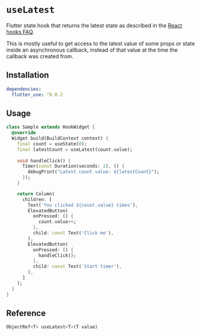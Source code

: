 # `useLatest`

Flutter state hook that returns the latest state as described in the [React hooks FAQ](https://reactjs.org/docs/hooks-faq.html#why-am-i-seeing-stale-props-or-state-inside-my-function).

This is mostly useful to get access to the latest value of some props or state inside an asynchronous callback, instead of that value at the time the callback was created from.

## Installation

```yaml
dependencies:
  flutter_use: ^0.0.2
```

## Usage

```dart
class Sample extends HookWidget {
  @override
  Widget build(BuildContext context) {
    final count = useState(0);
    final latestCount = useLatest(count.value);
    
    void handleClick() {
      Timer(const Duration(seconds: 2), () {
        debugPrint("Latest count value: ${latestCount}");
      });
    }

    return Column(
      children: [
        Text('You clicked ${count.value} times'),
        ElevatedButton(
          onPressed: () {
            count.value++;
          },
          child: const Text('Click me'),
        ),
        ElevatedButton(
          onPressed: () {
            handleClick();
          },
          child: const Text('Start timer'),
        ),
      ]
    );
  }
}
```

## Reference

```dart
ObjectRef<T> useLatest<T>(T value)
```

